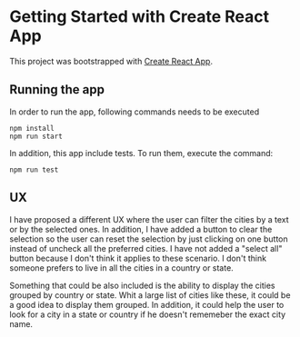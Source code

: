 # Getting Started with Create React App

This project was bootstrapped with [Create React App](https://github.com/facebook/create-react-app).

## Running the app

In order to run the app, following commands needs to be executed

```
npm install
npm run start
```

In addition, this app include tests. To run them, execute the command:

```
npm run test
```

## UX

I have proposed a different UX where the user can filter the cities by a text or by the selected ones.
In addition, I have added a button to clear the selection so the user can reset the selection by just clicking on one button instead of uncheck all the preferred cities.
I have not added a "select all" button because I don't think it applies to these scenario. I don't think someone prefers to live in all the cities in a country or state.

Something that could be also included is the ability to display the cities grouped by country or state. Whit a large list of cities like these, it could be a good idea to display them grouped. In addition, it could help the user to look for a city in a state or country if he doesn't rememeber the exact city name.